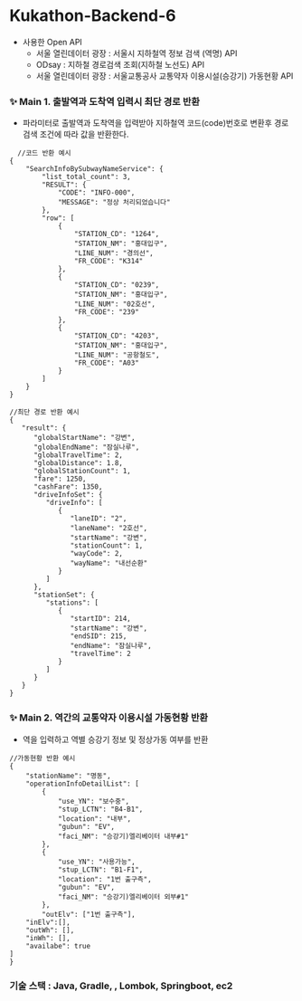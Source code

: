 # Kukathon-Backend-6

- 사용한 Open API
    - 서울 열린데이터 광장 : 서울시 지하철역 정보 검색 (역명) API
    - ODsay : 지하철 경로검색 조회(지하철 노선도) API
    - 서울 열린데이터 광장 : 서울교통공사 교통약자 이용시설(승강기) 가동현황 API

### ✨ Main 1. 출발역과 도착역 입력시 최단 경로 반환
- 파라미터로 출발역과 도착역을 입력받아 지하철역 코드(code)번호로 변환후 경로검색 조건에 따라 값을 반환한다.

```
  //코드 반환 예시
{
    "SearchInfoBySubwayNameService": {
        "list_total_count": 3,
        "RESULT": {
            "CODE": "INFO-000",
            "MESSAGE": "정상 처리되었습니다"
        },
        "row": [
            {
                "STATION_CD": "1264",
                "STATION_NM": "홍대입구",
                "LINE_NUM": "경의선",
                "FR_CODE": "K314"
            },
            {
                "STATION_CD": "0239",
                "STATION_NM": "홍대입구",
                "LINE_NUM": "02호선",
                "FR_CODE": "239"
            },
            {
                "STATION_CD": "4203",
                "STATION_NM": "홍대입구",
                "LINE_NUM": "공항철도",
                "FR_CODE": "A03"
            }
        ]
    }
}

```

```
//최단 경로 반환 예시
{
   "result": {
      "globalStartName": "강변",
      "globalEndName": "잠실나루",
      "globalTravelTime": 2,
      "globalDistance": 1.8,
      "globalStationCount": 1,
      "fare": 1250,
      "cashFare": 1350,
      "driveInfoSet": {
         "driveInfo": [
            {
               "laneID": "2",
               "laneName": "2호선",
               "startName": "강변",
               "stationCount": 1,
               "wayCode": 2,
               "wayName": "내선순환"
            }
         ]
      },
      "stationSet": {
         "stations": [
            {
               "startID": 214,
               "startName": "강변",
               "endSID": 215,
               "endName": "잠실나루",
               "travelTime": 2
            }
         ]
      }
   }
}
```

### ✨ Main 2. 역간의 교통약자 이용시설 가동현황 반환
- 역을 입력하고 역별 승강기 정보 및 정상가동 여부를 반환

```
//가동현황 반환 예시
{
    "stationName": "명동",
    "operationInfoDetailList": [
        {
            "use_YN": "보수중",
            "stup_LCTN": "B4-B1",
            "location": "내부",
            "gubun": "EV",
            "faci_NM": "승강기)엘리베이터 내부#1"
        },
        {
            "use_YN": "사용가능",
            "stup_LCTN": "B1-F1",
            "location": "1번 출구측",
            "gubun": "EV",
            "faci_NM": "승강기)엘리베이터 외부#1"
        },
		"outElv": ["1번 출구측"],
    "inElv":[],
    "outWh": [],
    "inWh": [],
    "availabe": true
]
}

```
### 기술 스택 : Java, Gradle, , Lombok, Springboot, ec2
